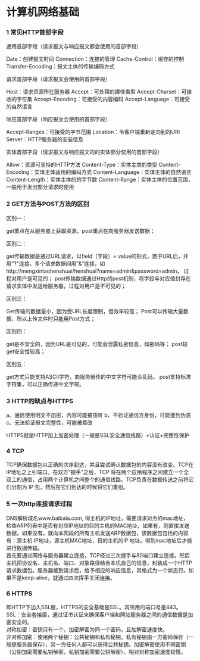 # 计算机网络基础
### 1 常见HTTP首部字段
通用首部字段（请求报文与响应报文都会使用的首部字段）  

Date：创建报文时间
Connection：连接的管理
Cache-Control：缓存的控制
Transfer-Encoding：报文主体的传输编码方式  

请求首部字段（请求报文会使用的首部字段）  

Host：请求资源所在服务器
Accept：可处理的媒体类型
Accept-Charset：可接收的字符集
Accept-Encoding：可接受的内容编码
Accept-Language：可接受的自然语言  

响应首部字段（响应报文会使用的首部字段）  

Accept-Ranges：可接受的字节范围
Location：令客户端重新定向到的URI
Server：HTTP服务器的安装信息  

实体首部字段（请求报文与响应报文的的实体部分使用的首部字段）  

Allow：资源可支持的HTTP方法
Content-Type：实体主类的类型
Content-Encoding：实体主体适用的编码方式
Content-Language：实体主体的自然语言
Content-Length：实体主体的的字节数
Content-Range：实体主体的位置范围，一般用于发出部分请求时使用

### 2 GET方法与POST方法的区别
区别一：  

get重点在从服务器上获取资源，post重点在向服务器发送数据；  

区别二：  

get传输数据是通过URL请求，以field（字段）= value的形式，置于URL后，并用"?"连接，多个请求数据间用"&"连接，如http://mengxintaohenshuai/henshuai?name=admin&password=admin，  过程对用户是可见的；
post传输数据通过Http的post机制，将字段与对应值封存在请求实体中发送给服务器，过程对用户是不可见的；  

区别三：  

Get传输的数据量小，因为受URL长度限制，但效率较高；
Post可以传输大量数据，所以上传文件时只能用Post方式；  

区别四：  

get是不安全的，因为URL是可见的，可能会泄露私密信息，如密码等；
post较get安全性较高；  

区别五：  

get方式只能支持ASCII字符，向服务器传的中文字符可能会乱码。
post支持标准字符集，可以正确传递中文字符。

### 3 HTTP的缺点与HTTPS  

a、通信使用明文不加密，内容可能被窃听
b、不验证通信方身份，可能遭到伪装
c、无法验证报文完整性，可能被篡改  

HTTPS就是HTTP加上加密处理（一般是SSL安全通信线路）+认证+完整性保护    

### 4 TCP      

TCP确保数据包以正确的次序到达，并且尝试确认数据包的内容没有改变。TCP在IP地址之上引端口。在双方“握手”之后，TCP 将在两个应用程序之间建立一个全双工的通信，占用两个计算机之间整个的通信线路。TCP负责在数据传送之前将它们分割为 IP 包，然后在它们到达的时候将它们重组。    

### 5 一次http连接请求过程   

DNS解析域名www.balbala.com, 得主机的IP地址，需要请求对方的mac地址，检查ARP列表中是否有对应IP地址的目的主机的MAC地址，如果有，则直接发送数据，如果没有，就向本网段的所有主机发送ARP数据包，该数据包包括的内容有：源主机 IP地址，源主机MAC地址，目的主机的IP 地址。得到mac地址后才能进行数据传输。  
首先要通过网络与服务器建立连接，TCP经过三次握手与80端口建立连接。然后主机把协议名、主机名、端口、对象路径结合本机自己的信息，封装成一个HTTP请求数据包。服务器接到请求后，给予相应的响应信息，其格式为一个状态行。如果不是keep-alive，就通过四次挥手关闭连接。   

### 6 HTTPS  

即HTTP下加入SSL层，HTTPS的安全基础是SSL。其所用的端口号是443。
SSL：安全套接层，通过证书认证来确保客户端和网站服务器之间的通信数据是加密安全的。  
对称加密：密钥只有一个，加密解密为同一个密码，且加解密速度快。                                                                           
非对称加密：使用两个秘钥：公共秘钥和私有秘钥。私有秘钥由一方密码保存（一般是服务器保存），另一方任何人都可以获得公共秘钥。加密解密使用不同密钥（公钥加密需要私钥解密，私钥加密需要公钥解密），相对对称加密速度较慢。  
